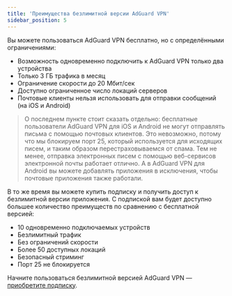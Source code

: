 ```yaml
---
title: 'Преимущества безлимитной версии AdGuard VPN'
sidebar_position: 5
---
```


Вы можете пользоваться AdGuard VPN бесплатно, но с определёнными ограничениями:

- Возможность одновременно подключить к AdGuard VPN только два устройства
- Только 3 ГБ трафика в месяц
- Ограничение скорости до 20 Мбит/сек
- Доступно ограниченное число локаций серверов
- Почтовые клиенты нельзя использовать для отправки сообщений (на iOS и Android)

> О последнем пункте стоит сказать отдельно: бесплатные пользователи AdGuard VPN для iOS и Android не могут отправлять письма с помощью почтовых клиентов. Это невозможно, потому что мы блокируем порт 25, который используется для исходящих писем, и таким образом перестраховываемся от спама. Тем не менее, отправка электронных писем с помощью веб-сервисов электронной почты работает отлично. А в AdGuard VPN для Android вы можете добавлять приложения в исключения, чтобы почтовые приложения также работали.

В то же время вы можете купить подписку и получить доступ к безлимитной версии приложения. С подпиской вам будет доступно большее количество преимуществ по сравнению с бесплатной версией:

- 10 одновременно подключаемых устройств
- Безлимитный трафик
- Без ограничений скорости
- Более 50 доступных локаций
- Безопасный стриминг
- Порт 25 не блокируется

Начните пользоваться безлимитной версией AdGuard VPN — [приобретите подписку](/general/subscription).
